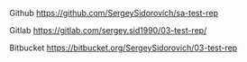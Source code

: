 Github
https://github.com/SergeySidorovich/sa-test-rep

Gitlab
https://gitlab.com/sergey.sid1990/03-test-rep/

Bitbucket
https://bitbucket.org/SergeySidorovich/03-test-rep

